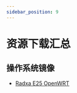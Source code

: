 ```yaml
---
sidebar_position: 9
---
```


# 资源下载汇总

## 操作系统镜像

- [Radxa E25 OpenWRT](https://openwrt.org/toh/hwdata/radxa/radxa_e25)

